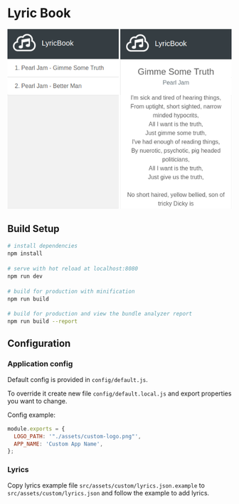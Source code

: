 # Lyric Book

<p align="center">
  <img src="https://raw.githubusercontent.com/medolino/lyric-book/master/img/app_screenshot.png" alt="Application example" width="721" height="auto" />
</p>

## Build Setup

``` bash
# install dependencies
npm install

# serve with hot reload at localhost:8080
npm run dev

# build for production with minification
npm run build

# build for production and view the bundle analyzer report
npm run build --report
```

## Configuration

### Application config

Default config is provided in `config/default.js`.

To override it create new file `config/default.local.js` and export properties you want to change.

Config example:

```js
module.exports = {
  LOGO_PATH: '"./assets/custom-logo.png"',
  APP_NAME: 'Custom App Name',
};
```

### Lyrics

Copy lyrics example file `src/assets/custom/lyrics.json.example` to `src/assets/custom/lyrics.json` and follow the example to add lyrics.




